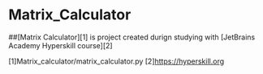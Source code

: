 # Matrix_Calculator
##[Matrix Calculator][1] is project created durign studying with [JetBrains Academy Hyperskill course][2]

[1]Matrix_calculator/matrix_calculator.py
[2]https://hyperskill.org

